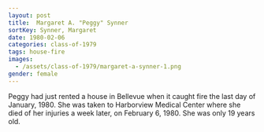 ```yaml
---
layout: post
title:  Margaret A. "Peggy" Synner
sortKey: Synner, Margaret
date: 1980-02-06
categories: class-of-1979
tags: house-fire
images:
  - /assets/class-of-1979/margaret-a-synner-1.png
gender: female
---
```

Peggy had just rented a house in Bellevue when it caught fire the last day of January, 1980.  She was taken to Harborview Medical Center where she died of her injuries a week later, on February 6, 1980.  She was only 19 years old.
